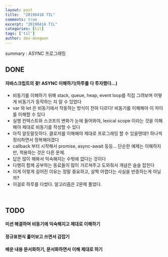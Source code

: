 ```yaml
---
layout: post
title:  "20190416 TIL"
comments: true
excerpt: "20190416 TIL"
categories: [til]
tags: ['til']
author: dev-dongwon
---
```

summary : ASYNC 프로그래밍

## DONE

#### **자바스크립트의 꽃! ASYNC 이해하기(하루를 다 투자했다...)**
- 비동기를 이해하기 위해 stack, queue, heap, event loop를 직접 그려보며 어떻게 비동기가 동작하는 지 알 수 있었다
- var 와 let 은 비동기에서 작동하는 방식이 전혀 다르다! 비동기를 이해해야 이 차이를 이해할 수 있다
- 실행 컨텍스트와 스코프의 변화가 눈에 들어와야, lexical scope 이라는 것을 이해해야 제대로 비동기를 작성할 수 있다
- 아직 알듯말듯하다. 클로저를 이해해야 제대로 프로그래밍 할 수 있을텐데!! 하나씩 정리하면서 정복해야겠다
- callback 부터 시작해서 promise, async-await 등등... 단순한 예제는 이해하지만, 적용하는 것은 다른 문제.
- 답은 많이 해봐서 익숙해지는 수밖에 없다는 것이다
- 다행히 함께 공부하는 동료들이 많이 가르쳐주고 도와줘서 개념은 슬슬 잡힌다
- 이게 이렇게 길어진 이유는 정말 중요하고, 살짝 어렵다는 사실을 반증하는게 아닐까?
- 이걸로 하루를 다썼다. 알고리즘은 2문제 풀었다.

<br>

## TODO

#### **미션 해결하며 비동기에 익숙해지고 제대로 이해하기**
#### **정규표현식 훑어보고 쓰면서 감잡기**
#### **배운 내용 문서화하기, 문서화하면서 이해 제대로 하기**